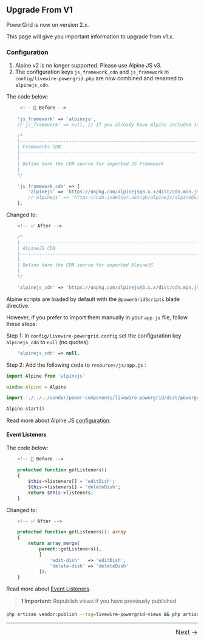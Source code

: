 ## Upgrade From V1

PowerGrid is now on version 2.x.

This page will give you important information to upgrade from v1.x.

### Configuration

1. Alpine v2 is no longer supported. Please use Alpine JS v3.
2. The configuration keys `js_framework_cdn` and `js_framework` in `config/livewire-powergrid.php` are now combined and renamed to `alpinejs_cdn`.

The code below:

```php
     <!-- 🚫 Before -->
     
    'js_framework' => 'alpinejs',
    //'js_framework' => null, // If you already have Alpine included in your project

    /*
    |--------------------------------------------------------------------------
    | Frameworks CDN
    |--------------------------------------------------------------------------
    |
    | Define here the CDN source for imported JS Framework
    |
    */

    'js_framework_cdn' => [
        'alpinejs' => 'https://unpkg.com/alpinejs@3.x.x/dist/cdn.min.js',
        //'alpinejs' => 'https://cdn.jsdelivr.net/gh/alpinejs/alpine@v2.8.2/dist/alpine.min.js' //Alpine 2.8
    ],
```

Changed to:

```php
    <!-- ✅ After -->

    /*
    |--------------------------------------------------------------------------
    | AlpineJS CDN
    |--------------------------------------------------------------------------
    |
    | Define here the CDN source for imported AlpineJS
    |
    */

    'alpinejs_cdn' => 'https://unpkg.com/alpinejs@3.x.x/dist/cdn.min.js', // null - If you already have Alpine included in your project

```

Alpine scripts are loaded by default with the `@powerGridScripts` blade directive.

However, if you prefer to import them manually in your `app.js` file, follow these steps:

Step 1: In `config/livewire-powergrid.config` set the configuration key `alpinejs_cdn` to `null` (no quotes).

```php
    'alpinejs_cdn' => null,
```

Step 2: Add the following code to `resources/js/app.js` :

```javascript
import Alpine from 'alpinejs'

window.Alpine = Alpine

import './../../vendor/power-components/livewire-powergrid/dist/powergrid'

Alpine.start()
```

Read more about Alpine JS [configuration](get-started/configure?id=_2-alpine-js).

#### Event Listeners

The code below:

```php
    <!-- 🚫 Before -->

    protected function getListeners()
    {
        $this->listeners[] = 'editDish';
        $this->listeners[] = 'deleteDish';
        return $this->listeners;
    }
```

Changed to:

```php
    <!-- ✅ After -->

    protected function getListeners(): array
    {
        return array_merge(
            parent::getListeners(), 
            [
                'edit-dish'   => 'editDish',
                'delete-dish' => 'deleteDish'
            ]);
    }
```

Read more about [Event Listeners](table/component-settings?id=event-listeners).

> **❗ Important:**  Republish views if you have previously published
```bash
php artisan vendor:publish --tag=livewire-powergrid-views && php artisan view:clear
```



<hr />
<footer style="float: right; font-size: larger">
    <span><a style="text-decoration: none;" href="#/get-started/demo?id=demo">Next →</a></span>
</footer>

